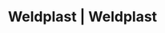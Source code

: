 ---
Link: "file:/Users/vinayakpatel/Downloads/www.weldplast.cz/eshop_products_compare/add/eshop-products-variant63"
product_name: "null"
product_id: "null"
title: "Weldplast | Weldplast"
product_desc: ""
product_specs: ""
product_downloads: ""
href: ""
accessories: ""
similar_products: ""
---